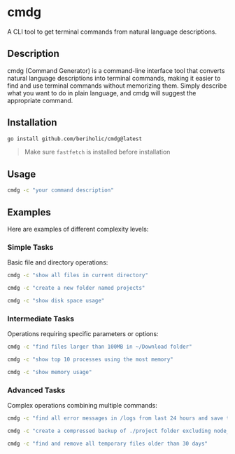 # cmdg

A CLI tool to get terminal commands from natural language descriptions.

## Description

cmdg (Command Generator) is a command-line interface tool that converts natural language descriptions into terminal commands, making it easier to find and use terminal commands without memorizing them. Simply describe what you want to do in plain language, and cmdg will suggest the appropriate command.

## Installation

```bash
go install github.com/beriholic/cmdg@latest
```
> Make sure `fastfetch` is installed before installation

## Usage

```bash
cmdg -c "your command description"
```

## Examples

Here are examples of different complexity levels:

### Simple Tasks
Basic file and directory operations:
```bash
cmdg -c "show all files in current directory"

cmdg -c "create a new folder named projects"

cmdg -c "show disk space usage"
```

### Intermediate Tasks
Operations requiring specific parameters or options:
```bash
cmdg -c "find files larger than 100MB in ~/Download folder"

cmdg -c "show top 10 processes using the most memory"

cmdg -c "show memory usage"
```

### Advanced Tasks
Complex operations combining multiple commands:
```bash
cmdg -c "find all error messages in /logs from last 24 hours and save to errors.txt"

cmdg -c "create a compressed backup of ./project folder excluding node_modules"

cmdg -c "find and remove all temporary files older than 30 days"
```